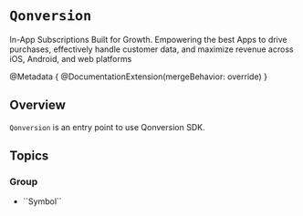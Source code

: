 # ``Qonversion``

In-App Subscriptions Built for Growth.
Empowering the best Apps to drive purchases, effectively handle customer data, and maximize revenue across iOS, Android, and web platforms

@Metadata {
    @DocumentationExtension(mergeBehavior: override)
}

## Overview

``Qonversion`` is an entry point to use Qonversion SDK.

## Topics

### <!--@START_MENU_TOKEN@-->Group<!--@END_MENU_TOKEN@-->

- <!--@START_MENU_TOKEN@-->``Symbol``<!--@END_MENU_TOKEN@-->
